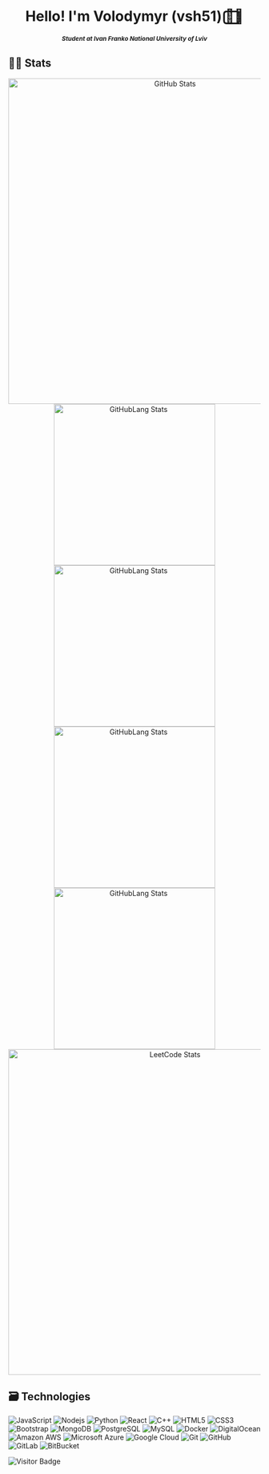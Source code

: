 <div>
  <h1 align='center'> Hello! I'm Volodymyr (vsh51) 🗽⃢⃢🗿 </h1>
  <h5 align="center" style="font-size: 12px;"><i>Student at Ivan Franko National University of Lviv</i></h5>
</div>

<div>
  <h2>🐱‍👤 Stats </h2>
</div>

<div align="center">
  <img width="650px" src="https://github-profile-summary-cards.vercel.app/api/cards/profile-details?username=vsh51" alt="GitHub Stats"/>
  </br>
  <img width="322px" src="https://github-profile-summary-cards.vercel.app/api/cards/most-commit-language?username=vsh51" alt="GitHubLang Stats"/>
  <img width="322px" src="https://github-profile-summary-cards.vercel.app/api/cards/repos-per-language?username=vsh51" alt="GitHubLang Stats"/>
  </br>
  <img width="322px" src="https://github-profile-summary-cards.vercel.app/api/cards/stats?username=vsh51" alt="GitHubLang Stats"/>
  <img width="322px" src="https://github-profile-summary-cards.vercel.app/api/cards/productive-time?username=vsh51" alt="GitHubLang Stats"/>
  </br>
  <img width="650px" src="https://leetcard.jacoblin.cool/vsh51?font=Karma" alt="LeetCode Stats"/>
</div>

<div>
  <h2>🗃️ Technologies </h2>
</div>

![JavaScript](https://img.shields.io/badge/-JavaScript-black?style=flat-square&logo=javascript)
![Nodejs](https://img.shields.io/badge/-Nodejs-black?style=flat-square&logo=Node.js)
![Python](https://img.shields.io/badge/-Python-black?style=flat-square&logo=Python)
![React](https://img.shields.io/badge/-React-black?style=flat-square&logo=react)
![C++](https://img.shields.io/badge/-C++-00599C?style=flat-square&logo=c)
![HTML5](https://img.shields.io/badge/-HTML5-E34F26?style=flat-square&logo=html5&logoColor=white)
![CSS3](https://img.shields.io/badge/-CSS3-1572B6?style=flat-square&logo=css3)
![Bootstrap](https://img.shields.io/badge/-Bootstrap-563D7C?style=flat-square&logo=bootstrap)
![MongoDB](https://img.shields.io/badge/-MongoDB-black?style=flat-square&logo=mongodb)
![PostgreSQL](https://img.shields.io/badge/-PostgreSQL-336791?style=flat-square&logo=postgresql)
![MySQL](https://img.shields.io/badge/-MySQL-black?style=flat-square&logo=mysql)
![Docker](https://img.shields.io/badge/-Docker-black?style=flat-square&logo=docker)
![DigitalOcean](https://img.shields.io/badge/-Digital%20Ocean-darkblue?style=flat-square&logo=digitalocean)
![Amazon AWS](https://img.shields.io/badge/Amazon%20AWS-232F3E?style=flat-square&logo=amazon-aws)
![Microsoft Azure](https://img.shields.io/badge/Microsoft%20Azure-232F7E?style=flat-square&logo=microsoft-azure)
![Google Cloud](https://img.shields.io/badge/Google%20Cloud-black?style=flat-square&logo=google-cloud)
![Git](https://img.shields.io/badge/-Git-black?style=flat-square&logo=git)
![GitHub](https://img.shields.io/badge/-GitHub-181717?style=flat-square&logo=github)
![GitLab](https://img.shields.io/badge/-GitLab-FCA121?style=flat-square&logo=gitlab)
![BitBucket](https://img.shields.io/badge/-BitBucket-darkblue?style=flat-square&logo=bitbucket)

![Visitor Badge](https://visitor-badge.laobi.icu/badge?page_id=vsh51.vsh51)
